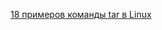 [18 примеров команды tar в Linux](/articles/18%20%D0%BF%D1%80%D0%B8%D0%BC%D0%B5%D1%80%D0%BE%D0%B2%20%D0%BA%D0%BE%D0%BC%D0%B0%D0%BD%D0%B4%D1%8B%20tar%20%D0%B2%20Linux.md)

